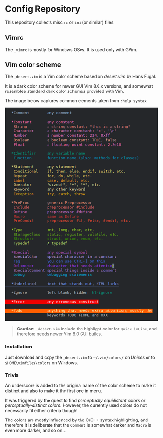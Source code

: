 
Config Repository
=================

This repository collects misc `rc` or `ini` (or similar) files.

Vimrc
-----
The `_vimrc` is mostly for Windows OSes. It is used only with GVim.

Vim color scheme
----------------

The `_desert.vim` is a Vim color scheme based on *desert.vim* by Hans Fugal.

It is a dark color scheme for newer GUI Vim 8.0.x versions, and somewhat
resembles standard dark color schemes provided with Vim.

The image below captures common elements taken from `:help syntax`.

![snippet from syntax help](_desert.png)

> **Caution**: `_desert.vim` include the highlight color for `QuickFixLine`,
> and therefore needs newer Vim 8.0 GUI builds.

### Installation

Just download and copy the `_desert.vim` to `~/.vim/colors/` on *Unixes* or
to `$HOME\vimfiles\colors` on Windows.

### Trivia

An underscore is added to the original name of the color scheme to make it
distinct and also to make it the first one in menu.

It was triggered by the quest to find *perceptually equidistant colors* or 
*perceptually-distinct colors*. However, the currently used colors do not
necessarily fit either criteria though!

The colors are mostly influenced by the C/C++ syntax highlighting, and
therefore it is deliberate that the `Comment` is somewhat darker and `Macro`
is even more darker, and so on...

